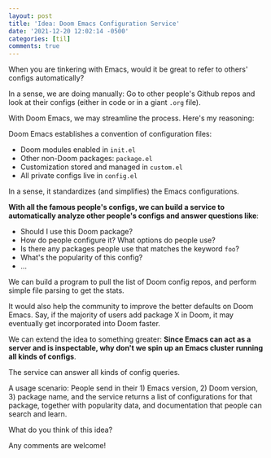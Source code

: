 ```yaml
---
layout: post
title: 'Idea: Doom Emacs Configuration Service'
date: '2021-12-20 12:02:14 -0500'
categories: [til]
comments: true
---
```

When you are tinkering with Emacs, would it be great to refer to others\'
configs automatically?

In a sense, we are doing manually: Go to other people\'s Github
repos and look at their configs (either in code or in a giant `.org`
file).

With Doom Emacs, we may streamline the process. Here\'s my reasoning:

Doom Emacs establishes a convention of configuration files:

-   Doom modules enabled in `init.el`
-   Other non-Doom packages: `package.el`
-   Customization stored and managed in `custom.el`
-   All private configs live in `config.el`

In a sense, it standardizes (and simplifies) the Emacs configurations.

__With all the famous people's configs, we can build a service to automatically
analyze other people's configs and answer questions like__:

-   Should I use this Doom package?
-   How do people configure it? What options do people use?
-   Is there any packages people use that matches the keyword `foo`?
-   What\'s the popularity of this config?
-   ...

We can build a program to pull the list of Doom config repos, and
perform simple file parsing to get the stats.

It would also help the community to improve the better defaults on Doom
Emacs. Say, if the majority of users add package X in Doom, it may
eventually get incorporated into Doom faster.

We can extend the idea to something greater: __Since Emacs can
act as a server and is inspectable, why don\'t we spin up an Emacs
cluster running all kinds of configs__.

The service can answer all kinds of config queries.

A usage scenario: People send in their 1) Emacs version, 2) Doom
version, 3) package name, and the service returns a list of
configurations for that package, together with popularity data, and
documentation that people can search and learn.

What do you think of this idea? 

Any comments are welcome!